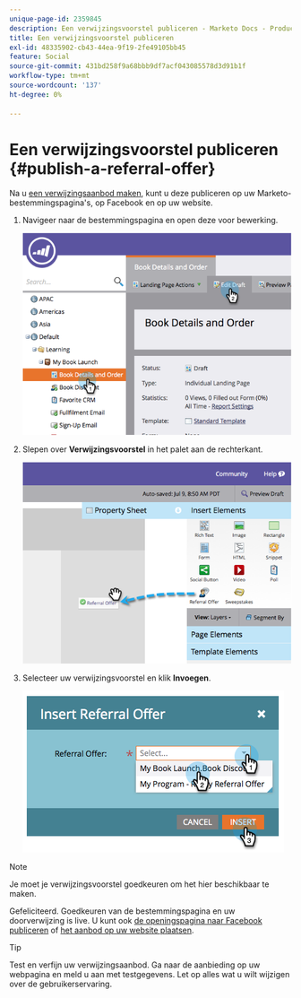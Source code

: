 ```yaml
---
unique-page-id: 2359845
description: Een verwijzingsvoorstel publiceren - Marketo Docs - Productdocumentatie
title: Een verwijzingsvoorstel publiceren
exl-id: 48335902-cb43-44ea-9f19-2fe49105bb45
feature: Social
source-git-commit: 431bd258f9a68bbb9df7acf043085578d3d91b1f
workflow-type: tm+mt
source-wordcount: '137'
ht-degree: 0%

---
```


# Een verwijzingsvoorstel publiceren {#publish-a-referral-offer}

Na u [een verwijzingsaanbod maken](/help/marketo/product-docs/demand-generation/social/referral-offers/create-a-referral-offer.md), kunt u deze publiceren op uw Marketo-bestemmingspagina&#39;s, op Facebook en op uw website.

1. Navigeer naar de bestemmingspagina en open deze voor bewerking.

   ![](assets/image2014-9-19-11-3a15-3a30.png)

1. Slepen over **Verwijzingsvoorstel** in het palet aan de rechterkant.

   ![](assets/image2014-9-19-11-3a15-3a42.png)

1. Selecteer uw verwijzingsvoorstel en klik **Invoegen**.

   ![](assets/image2014-9-19-11-3a15-3a52.png)

>[!NOTE]
>
>Je moet je verwijzingsvoorstel goedkeuren om het hier beschikbaar te maken.

Gefeliciteerd.  Goedkeuren van de bestemmingspagina en uw doorverwijzing is live. U kunt ook [de openingspagina naar Facebook publiceren](/help/marketo/product-docs/demand-generation/facebook/publish-landing-pages-to-facebook.md) of [het aanbod op uw website plaatsen](/help/marketo/product-docs/demand-generation/social/social-functions/deploy-social-on-your-website.md).

>[!TIP]
>
>Test en verfijn uw verwijzingsaanbod. Ga naar de aanbieding op uw webpagina en meld u aan met testgegevens. Let op alles wat u wilt wijzigen over de gebruikerservaring.
